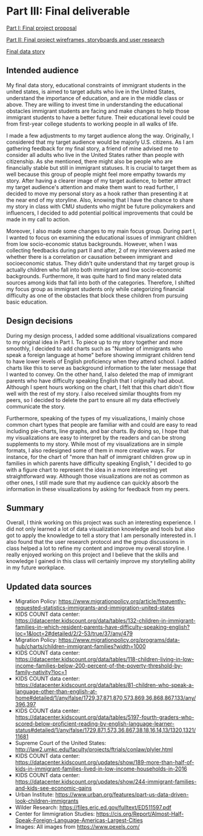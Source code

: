 # Part III: Final deliverable

[Part I: Final project proposal](/final_project_YichuChen.md)

[Part II: Final project wireframes, storyboards and user research](/final_project_part2_YichuChen.md)

[Final data story](https://carnegiemellon.shorthandstories.com/educational-constraints-of-immigrant-students-in-the-united-states/index.html)

## Intended audience
My final data story, educational constraints of immigrant students in the united states, is aimed to target adults who live in the United States, understand the importance of education, and are in the middle class or above. They are willing to invest time in understanding the educational obstacles immigrant students are facing and make changes to help those immigrant students to have a better future. Their educational level could be from first-year college students to working people in all walks of life. 

I made a few adjustments to my target audience along the way. Originally, I considered that my target audience would be majorly U.S. citizens. As I am gathering feedback for my final story, a friend of mine advised me to consider all adults who live in the United States rather than people with citizenship. As she mentioned, there might also be people who are financially stable but still in immigrant statuses. It is crucial to target them as well because this group of people might feel more empathy towards my story. After having a clearer image of my target audience, to better attract my target audience's attention and make them want to read further, I decided to move my personal story as a hook rather than presenting it at the near end of my storyline. Also, knowing that I have the chance to share my story in class with CMU students who might be future policymakers and influencers, I decided to add potential political improvements that could be made in my call to action.

Moreover, I also made some changes to my main focus group. During part I, I wanted to focus on examining the educational issues of immigrant children from low socio-economic status backgrounds. However, when I was collecting feedbacks during part II and after, 2 of my interviewers asked me whether there is a correlation or causation between immigrant and socioeconomic status. They didn't quite understand that my target group is actually children who fall into both immigrant and low socio-economic backgrounds. Furthermore, it was quite hard to find many related data sources among kids that fall into both of the categories. Therefore, I shifted my focus group as immigrant students only while categorizing financial difficulty as one of the obstacles that block these children from pursuing basic education.

## Design decisions
During my design process, I added some additional visualizations compared to my original idea in Part I. To piece up to my story together and more smoothly, I decided to add charts such as "Number of immigrants who speak a foreign language at home" before showing immigrant children tend to have lower levels of English proficiency when they attend school. I added charts like this to serve as background information to the later message that I wanted to convey. On the other hand, I also deleted the map of immigrant parents who have difficulty speaking English that I originally had about. Although I spent hours working on the chart, I felt that this chart didn't flow well with the rest of my story. I also received similar thoughts from my peers, so I decided to delete the part to ensure all my data effectively communicate the story.

Furthermore, speaking of the types of my visualizations, I mainly chose common chart types that people are familiar with and could are easy to read including pie-charts, line graphs, and bar charts. By doing so, I hope that my visualizations are easy to interpret by the readers and can be strong supplements to my story. While most of my visualizations are in simple formats, I also redesigned some of them in more creative ways. For instance, for the chart of "more than half of immigrant children grow up in families in which parents have difficulty speaking English," I decided to go with a figure chart to represent the idea in a more interesting yet straightforward way. Although those visualizations are not as common as other ones, I still made sure that my audience can quickly absorb the information in these visualizations by asking for feedback from my peers. 

## Summary
Overall, I think working on this project was such an interesting experience. I did not only learned a lot of data visualization knowledge and tools but also got to apply the knowledge to tell a story that I am personally interested in. I also found that the user research protocol and the group discussions in class helped a lot to refine my content and improve my overall storyline. I really enjoyed working on this project and I believe that the skills and knowledge I gained in this class will certainly improve my storytelling ability in my future workplace.

## Updated data sources
- Migration Policy: https://www.migrationpolicy.org/article/frequently-requested-statistics-immigrants-and-immigration-united-states
- KIDS COUNT data center: https://datacenter.kidscount.org/data/tables/132-children-in-immigrant-families-in-which-resident-parents-have-difficulty-speaking-english?loc=1&loct=2#detailed/2/2-53/true/37/any/479
- Migration Policy: https://www.migrationpolicy.org/programs/data-hub/charts/children-immigrant-families?width=1000
- KIDS COUNT data center: https://datacenter.kidscount.org/data/tables/118-children-living-in-low-income-families-below-200-percent-of-the-poverty-threshold-by-family-nativity?loc=1
- KIDS COUNT data center: https://datacenter.kidscount.org/data/tables/81-children-who-speak-a-language-other-than-english-at-home#detailed/1/any/false/1729,37,871,870,573,869,36,868,867,133/any/396,397
- KIDS COUNT data center: https://datacenter.kidscount.org/data/tables/5197-fourth-graders-who-scored-below-proficient-reading-by-english-language-learner-status#detailed/1/any/false/1729,871,573,36,867,38,18,16,14,13/1320,1321/11681
- Supreme Court of the United States: http://law2.umkc.edu/faculty/projects/ftrials/conlaw/plyler.html
- KIDS COUNT data center: https://datacenter.kidscount.org/updates/show/189-more-than-half-of-kids-in-immigrant-families-lived-in-low-income-households-in-2016
- KIDS COUNT data center: https://datacenter.kidscount.org/updates/show/244-immigrant-families-and-kids-see-economic-gains
- Urban Institute: https://www.urban.org/features/part-us-data-driven-look-children-immigrants
- Wilder Research: https://files.eric.ed.gov/fulltext/ED511597.pdf
- Center for Iimmigration Studies: https://cis.org/Report/Almost-Half-Speak-Foreign-Language-Americas-Largest-Cities
- Images: All images from https://www.pexels.com/

